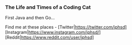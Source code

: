 ### The Life and Times of a Coding Cat

First Java and then Go...

Find me at these places -
[Twitter|https://twitter.com/jphsd]
[Instagram|https://www.instagram.com/jphsd/]
[Reddit|https://www.reddit.com/user/jphsd]

